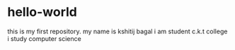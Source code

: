 # hello-world
this is my first repository.
my name is kshitij bagal
i am student c.k.t college
i study computer science
